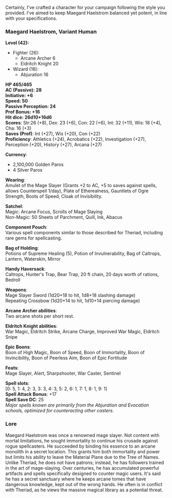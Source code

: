 Certainly, I've crafted a character for your campaign following the style you provided. I've aimed to keep Maegard Haelstrom balanced yet potent, in line with your specifications.

### Maegard Haelstrom, Variant Human
**Level (42):**
* Fighter (26):
     * Arcane Archer 6
     * Eldritch Knight 20
* Wizard (16):
     * Abjuration 16

**HP 465/465**  
**AC (Passive): 28**  
**Initiative: +6**  
**Speed: 50**  
**Passive Perception: 24**  
**Prof Bonus: +16**  
**Hit dice: 26d10+16d6**  
**Scores**: Str:26 (+8), Dex: 23 (+6), Con: 22 (+6), Int: 32 (+11), Wis: 18 (+4), Cha: 16 (+3)  
**Saves (Prof)**: Int (+27), Wis (+20), Con (+22)  
**Proficiency**: Athletics (+24), Acrobatics (+22), Investigation (+27), Perception (+20), History (+27), Arcana (+27)  

**Currency**:
* 2,100,000 Golden Paros
* 4 Silver Paros

**Wearing**:  
Amulet of the Mage Slayer (Grants +2 to AC, +5 to saves against spells, allows Counterspell 1/day), Plate of Etherealness, Gauntlets of Ogre Strength, Boots of Speed, Cloak of Invisibility.

**Satchel**:  
Magic: Arcane Focus, Scrolls of Mage Slaying  
Non-Magic: 50 Sheets of Parchment, Quill, Ink, Abacus  

**Component Pouch**:  
Various spell components similar to those described for Theriad, including rare gems for spellcasting.  

**Bag of Holding**:  
Potions of Supreme Healing (5), Potion of Invulnerability, Bag of Caltrops, Lantern, Waterskin, Mirror  

**Handy Haversack**:  
Caltrops, Hunter's Trap, Bear Trap, 20 ft chain, 20 days worth of rations, Bedroll

**Weapons**:  
Mage Slayer Sword (1d20+18 to hit, 1d8+18 slashing damage)  
Repeating Crossbow (1d20+14 to hit, 1d10+14 piercing damage)  

**Arcane Archer abilities**:  
Two arcane shots per short rest.

**Eldritch Knight abilities**:  
War Magic, Eldritch Strike, Arcane Charge, Improved War Magic, Eldritch Snipe

**Epic Boons**:  
Boon of High Magic, Boon of Speed, Boon of Immortality, Boon of Invincibility, Boon of Peerless Aim, Boon of Epic Fortitude

**Feats**:  
Mage Slayer, Alert, Sharpshooter, War Caster, Sentinel

**Spell slots**:  
[0: 5, 1: 4, 2: 3, 3: 3, 4: 3, 5: 2, 6: 1, 7: 1, 8: 1, 9: 1]  
**Spell Attack Bonus**: +17  
**Spell Save DC**: 25  
*Major spells known are primarily from the Abjuration and Evocation schools, optimized for counteracting other casters.*

### Lore
Maegard Haelstrom was once a renowned mage slayer. Not content with mortal limitations, he sought immortality to continue his crusade against rogue spellcasters. He succeeded by binding his essence to an arcane monolith in a secret location. This grants him both immortality and power but limits his ability to leave the Material Plane due to the Tree of Names. Unlike Theriad, he does not have patrons; instead, he has followers trained in the art of mage-slaying. Over centuries, he has accumulated powerful artifacts and spells specifically designed to counter magic users. It's said he has a secret sanctuary where he keeps arcane tomes that have dangerous knowledge, kept out of the wrong hands. He often is in conflict with Theriad, as he views the massive magical library as a potential threat.